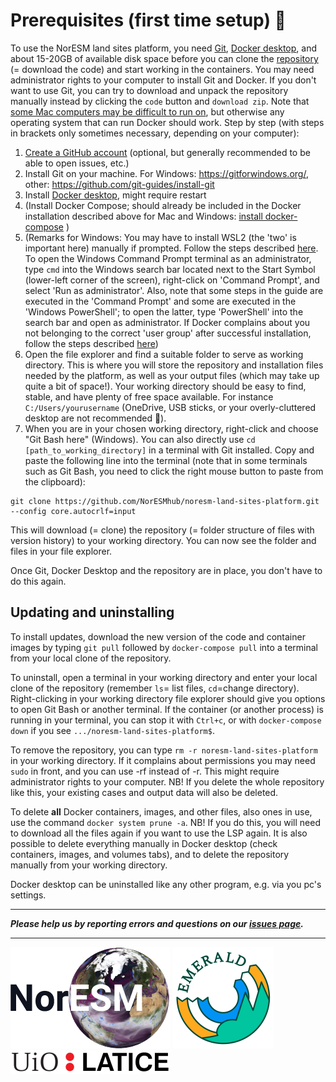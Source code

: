 
# Prerequisites (first time setup) 🌱

To use the NorESM land sites platform, you need [Git](https://git-scm.com/downloads "click the pc screen button if you are on Windows"), [Docker desktop](https://www.docker.com/products/docker-desktop), and about 15-20GB of available disk space before you can clone the [repository](https://github.com/NorESMhub/noresm-land-sites-platform "repository for the NorESM Land Sites platform") (= download the code) and start working in the containers. You may need administrator rights to your computer to install Git and Docker. If you don't want to use Git, you can try to download and unpack the repository manually instead by clicking the `code` button and `download zip`. Note that [some Mac computers may be difficult to run on](https://github.com/NorESMhub/noresm-land-sites-platform/issues/162), but otherwise any operating system that can run Docker should work. Step by step (with steps in brackets only sometimes necessary, depending on your computer):

1. [Create a GitHub account](https://github.com/) (optional, but generally recommended to be able to open issues, etc.)
2. Install Git on your machine. For Windows: https://gitforwindows.org/, other: https://github.com/git-guides/install-git
3. Install [Docker desktop](https://docs.docker.com/get-docker), might require restart
4. (Install Docker Compose; should already be included in the Docker installation described above for Mac and Windows: [install docker-compose](https://docs.docker.com/compose/install) )
5. (Remarks for Windows: You may have to install WSL2 (the 'two' is important here) manually if prompted. Follow the steps described [here](https://www.omgubuntu.co.uk/how-to-install-wsl2-on-windows-10). To open the Windows Command Prompt terminal as an administrator, type `cmd` into the Windows search bar located next to the Start Symbol (lower-left corner of the screen), right-click on 'Command Prompt', and select 'Run as administrator'. Also, note that some steps in the guide are executed in the 'Command Prompt' and some are executed in the 'Windows PowerShell'; to open the latter, type 'PowerShell' into the search bar and open as administrator. If Docker complains about you not belonging to the correct 'user group' after successful installation, follow the steps described [here](https://stackoverflow.com/questions/61530874/docker-how-do-i-add-myself-to-the-docker-users-group-on-windows-10-home))
6. Open the file explorer and find a suitable folder to serve as working directory. This is where you will store the repository and installation files needed by the platform, as well as your output files (which may take up quite a bit of space!). Your working directory should be easy to find, stable, and have plenty of free space available. For instance `C:/Users/yourusername` (OneDrive, USB sticks, or your overly-cluttered desktop are not recommended 👀).
7. When you are in your chosen working directory, right-click and choose "Git Bash here" (Windows). You can also directly use `cd [path_to_working_directory]` in a terminal with Git installed. Copy and paste the following line into the terminal (note that in some terminals such as Git Bash, you need to click the right mouse button to paste from the clipboard):

```
git clone https://github.com/NorESMhub/noresm-land-sites-platform.git --config core.autocrlf=input

```

This will download (= clone) the repository (= folder structure of files with version history) to your working directory. You can now see the folder and files in your file explorer.

Once Git, Docker Desktop and the repository are in place, you don't have to do this again. 


## Updating and uninstalling

To install updates, download the new version of the code and container images by typing `git pull` followed by `docker-compose pull` into a terminal from your local clone of the repository. 
    
To uninstall, open a terminal in your working directory and enter your local clone of the repository (remember `ls`= list files, `cd`=change directory). Right-clicking in your working directory file explorer should give you options to open Git Bash or another terminal. If the container (or another process) is running in your terminal, you can stop it with `Ctrl+c`, or with `docker-compose down` if you see `.../noresm-land-sites-platform$`. 
    
To remove the repository, you can type `rm -r noresm-land-sites-platform` in your working directory. If it complains about permissions you may need `sudo` in front, and you can use -rf instead of -r. This might require administrator rights to your computer. NB! If you delete the whole repository like this, your existing cases and output data will also be deleted.

To delete **all** Docker containers, images, and other files, also ones in use, use the command `docker system prune -a`. NB! If you do this, you will need to download all the files again if you want to use the LSP again. It is also possible to delete everything manually in Docker desktop (check containers, images, and volumes tabs), and to delete the repository manually from your working directory.
    
Docker desktop can be uninstalled like any other program, e.g. via you pc's settings. 

***************************************************

***Please help us by reporting errors and questions on our [issues page](https://github.com/NorESMhub/noresm-land-sites-platform/issues/new).***

***************************************************

[![NorESM](img/NORESM-logo.png "the Norwegian Earth System Model")](https://www.noresm.org/)
[![EMERALD](img/Emerald_darktext_whiteBG_small.png "EMERALD project")](https://www.mn.uio.no/geo/english/research/projects/emerald/)
[![LATICE](img/UiO_LATICE_logo_black_small.png "Land-ATmosphere Interactions in Cold Environments research group")](https://www.mn.uio.no/geo/english/research/groups/latice/)

